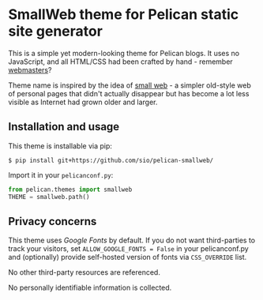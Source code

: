 # SmallWeb theme for Pelican static site generator

This is a simple yet modern-looking theme for Pelican blogs. It uses no
JavaScript, and all HTML/CSS had been crafted by hand - remember [webmasters]?

Theme name is inspired by the idea of [small web] - a simpler old-style web of
personal pages that didn't actually disappear but has become a lot less
visible as Internet had grown older and larger.

[webmasters]: https://justinjackson.ca/webmaster/
[small web]: https://felix.plesoianu.ro/web/in-the-small.html


## Installation and usage

This theme is installable via pip:

```
$ pip install git+https://github.com/sio/pelican-smallweb/
```

Import it in your `pelicanconf.py`:

```python
from pelican.themes import smallweb
THEME = smallweb.path()
```


## Privacy concerns

This theme uses *Google Fonts* by default. If you do not want third-parties to
track your visitors, set `ALLOW_GOOGLE_FONTS = False` in your pelicanconf.py
and (optionally) provide self-hosted version of fonts via `CSS_OVERRIDE` list.

No other third-party resources are referenced.

No personally identifiable information is collected.
